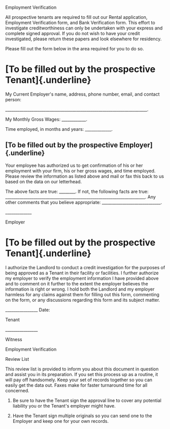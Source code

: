 Employment Verification

All prospective tenants are required to fill out our Rental application,
Employment Verification form, and Bank Verification form. This effort to
investigate creditworthiness can only be undertaken with your express
and complete signed approval. If you do not wish to have your credit
investigated, please return these papers and look elsewhere for
residency.

Please fill out the form below in the area required for you to do so.

# [To be filled out by the prospective Tenant]{.underline}

My Current Employer's name, address, phone number, email, and contact
person:

\_\_\_\_\_\_\_\_\_\_\_\_\_\_\_\_\_\_\_\_\_\_\_\_\_\_\_\_\_\_\_\_\_\_\_\_\_\_\_\_\_\_\_\_\_\_\_\_\_\_\_\_\_\_\_\_\_\_\_\_\_\_\_\_\_\_\_\_\_\_.

My Monthly Gross Wages: \_\_\_\_\_\_\_\_\_\_\_\_.

Time employed, in months and years: \_\_\_\_\_\_\_\_\_\_\_\_\_.

## [To be filled out by the prospective Employer]{.underline}

Your employee has authorized us to get confirmation of his or her
employment with your firm, his or her gross wages, and time employed.
Please review the information as listed above and mail or fax this back
to us based on the data on our letterhead.

The above facts are true: \_\_\_\_\_\_\_\_. If not, the following facts
are true:
\_\_\_\_\_\_\_\_\_\_\_\_\_\_\_\_\_\_\_\_\_\_\_\_\_\_\_\_\_\_\_\_\_\_\_\_\_\_\_\_\_\_\_\_\_\_\_\_\_\_\_\_\_\_\_\_\_\_\_\_\_\_\_\_\_\_\_\_\_.
Any other comments that you believe appropriate:
\_\_\_\_\_\_\_\_\_\_\_\_\_\_\_\_\_\_\_\_\_\_\_\_\_\_\_\_\_.

\_\_\_\_\_\_\_\_\_\_\_\_\_

Employer

# [To be filled out by the prospective Tenant]{.underline}

I authorize the Landlord to conduct a credit investigation for the
purposes of being approved as a Tenant in their facility or facilities.
I further authorize my employer to verify the employment information I
have provided above and to comment on it further to the extent the
employer believes the information is right or wrong. I hold both the
Landlord and my employer harmless for any claims against them for
filling out this form, commenting on the form, or any discussions
regarding this form and its subject matter.

\_\_\_\_\_\_\_\_\_\_\_\_\_\_\_\_ Date:

Tenant

\_\_\_\_\_\_\_\_\_\_\_\_\_\_\_\_

Witness

Employment Verification

Review List

This review list is provided to inform you about this document in
question and assist you in its preparation. If you set this process up
as a routine, it will pay off handsomely. Keep your set of records
together so you can easily get the data out. Faxes make for faster
turnaround time for all concerned.

1.  Be sure to have the Tenant sign the approval line to cover any
    potential liability you or the Tenant's employer might have.

2.  Have the Tenant sign multiple originals so you can send one to the
    Employer and keep one for your own records.
